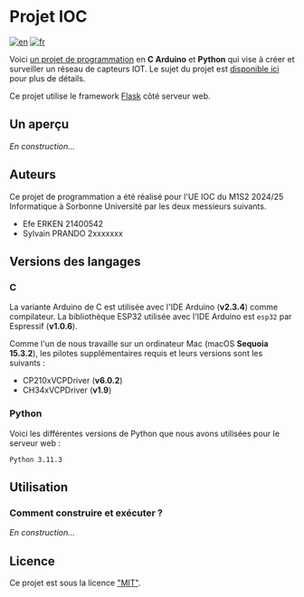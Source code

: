 # Projet IOC

[![en](https://img.shields.io/badge/lang-en-red.svg)](README.en.md)
[![fr](https://img.shields.io/badge/lang-fr-yellow.svg)](README.md)

Voici [un projet de programmation](https://github.com/GreengagePlum/Project-IOT) en **C Arduino** et **Python** qui vise à créer et surveiller un réseau de capteurs IOT. Le sujet du projet est [disponible ici](./IOC_mode_projet%20–%20SESI.pdf) pour plus de détails.

Ce projet utilise le framework [Flask](https://flask.palletsprojects.com/en/stable/) côté serveur web.

## Un aperçu

_En construction..._

## Auteurs

Ce projet de programmation a été réalisé pour l'UE IOC du M1S2 2024/25 Informatique à Sorbonne Université par les deux messieurs suivants.

* Efe ERKEN 21400542
* Sylvain PRANDO 2xxxxxxx

## Versions des langages

### C

La variante Arduino de C est utilisée avec l'IDE Arduino (**v2.3.4**) comme compilateur. La bibliothèque ESP32 utilisée avec l'IDE Arduino est `esp32` par Espressif (**v1.0.6**).

Comme l'un de nous travaille sur un ordinateur Mac (macOS **Sequoia 15.3.2**), les pilotes supplémentaires requis et leurs versions sont les suivants :

* CP210xVCPDriver (**v6.0.2**)
* CH34xVCPDriver (**v1.9**)

### Python

Voici les différentes versions de Python que nous avons utilisées pour le serveur web :

```text
Python 3.11.3
```

## Utilisation

### Comment construire et exécuter ?

_En construction..._

## Licence

Ce projet est sous la licence ["MIT"](LICENSE).

